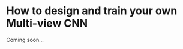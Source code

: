 How to design and train your own Multi-view CNN
===============================================

Coming soon...
